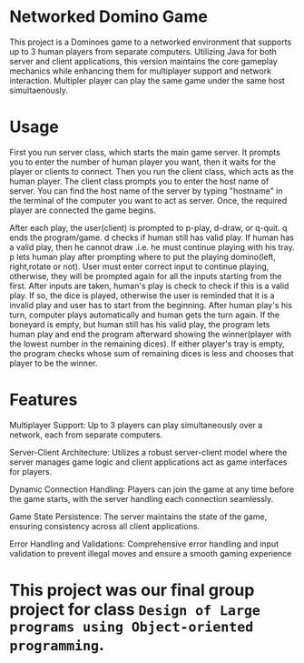 # Networked Domino Game


This project is a Dominoes game to a networked environment that supports up to 3 human players from separate computers. 
Utilizing Java for both server and client applications,
this version maintains the core gameplay mechanics while enhancing them for multiplayer support and network interaction. Multipler player can play the same game under the same host simultaenously.

# Usage
First you run server class, which starts the main game server. It prompts you to enter the number of human player you want,
then it waits for the player or clients to connect. Then you run the client class, which acts as the human player. The
client class prompts you to enter the host name of server. You can find the host name of the server by typing "hostname"
in the terminal of the computer you want to act as server. Once, the required player are connected the game begins.

After each play, the user(client) is prompted to p-play, d-draw, or q-quit. q ends the program/game. d checks if human
still has valid play. If human has a valid play, then he cannot draw .i.e. he must continue playing with his tray. p
lets human play after prompting where to put the playing domino(left, right,rotate or not). User must enter correct
input to continue playing, otherwise, they will be prompted again for all the inputs starting from the first.
After inputs are taken, human's play is check to check if this is a valid play. If so, the dice is played, otherwise
the user is reminded that it is a invalid play and user has to start from the beginning. After human play's his turn,
computer plays automatically and human gets the turn again. If the boneyard is empty, but human still has his valid
play, the program lets human play and end the program afterward showing the winner(player with the lowest number in
the remaining dices). If either player's tray is empty, the program checks whose sum of remaining dices is less and
chooses that player to be the winner.


# Features
Multiplayer Support: Up to 3 players can play simultaneously over a network, each from separate computers.

Server-Client Architecture: Utilizes a robust server-client model where the server manages game logic and
client applications act as game interfaces for players.

Dynamic Connection Handling: Players can join the game at any time before the game starts, with the server handling
each connection seamlessly.

Game State Persistence: The server maintains the state of the game, ensuring consistency across all client applications.

Error Handling and Validations: Comprehensive error handling and input validation to prevent illegal moves and ensure a
smooth gaming experience

# This project was our final group project for class `Design of Large programs using Object-oriented programming`.
